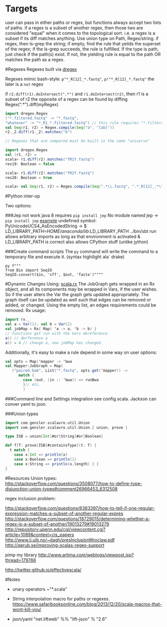 Targets
=======
user can pass in either paths or regex, but functions always accept two lists of paths.
if a regex is a subset of another regex, then those two are considered "equal" when it comes to the topological sort. i.e.
a regex is a subset if its diff matches anything.
Use union type on Path, Regex/string. if regex, then ls-grep the string; if empty, find the rule that yeilds the superset of the regex; if the ls-grep succeeds, the rule is fulfilled.
If the type is path, just check if the path(s) exist. If not, the yielding rule is equal to the path OR matches the path as a regex.

#Regexes
Regexes built via [dregex](https://github.com/marianobarrios/dregex)


Regexes mimic bash-style: `p"*_R[12]_*.fastq"`, `p!"*_R[12]_*.fastq"` the later is a `not` regex

if `r2.diff(r1).doIntersect(".*")`  and `r1.doIntersect(r2)`, then r1 is a subset of r2
the opposite of a regex can be found by diffing Regex(".*").diff(myRegex)

```scala
import dregex.Regex
("*.filtered.fastq" -> "*.fastq",
"whatever" -> "*_R1_*.filtered.fastq") // this rule requires "*.filtered.fastq"
val Seq(r1, r2) = Regex.compile(Seq("a", "[ab]"))
r2._2.diff(r1._2).matches("b")

// Regexes that are compared must be built in the same "universe"

import dregex.Regex
val (r1, r2) = 
scala> r1.diff(r2).matches("fR1f.fastq")
res19: Boolean = false

scala> r1.diff(r2).matches("fR2f.fastq")
res20: Boolean = true

scala> val Seq(r1, r2) = Regex.compile(Seq(".*\\.fastq", ".*_R[12]_.*\\.fastq")).unzip._2 
```

#Python inter-op

Two options: 


###Jep 
not work java 8
requires `pip install jep`
No module named jep -> `pip install jep`
[example](https://github.com/eugeneiiim/scala-python-example)
undefined symbol: PyUnicodeUCS4_AsEncodedString
 ->
   $ LD_LIBRARY_PATH=$HOME/anaconda/lib:$LD_LIBRARY_PATH ../bin/sbt run
allows arbitrary imports as long as that environment is activated & LD_LIBRARY_PATH is correct
also allows CPython stuff (unlike jython)

###Create command scripts
The `py` command will write the command to a temporary file and execute it. (syntax highilight ala` drake)
```
py f"""
from Bio import SeqIO
SeqIO.convert($in, 'sff', $out, 'fasta')"""" 
``` 

#Dynamic Changes
Using: [scala.rx](https://github.com/lihaoyi/scala.rx)
The JobGraph gets wrapped in an Rx object, and all its components may be wrapped in Vars, if the user wishes. So if the user alters the Var the graph gets updated appropriately. The graph itself can be updated as well such that edges can be removed or added, or changed. Using the empty list, an edges requirements could be removed. Rx usage:

```scala
import rx._
val a = Var(1); val b = Var(2)
val jobMap = Rx{ Map( 'a -> a, 'b -> b) }
// functions get run with the Vars dereference
a() // derference a
a() = 4 // change a, now jobMap has changed
```

Additionally, it's easy to make a rule depend in some way on user options:

```scala
val opts = Map('mapper -> 'bwa
val Mapper:JobGraph = Map(
   ("paired.bam", List("*.fastq", opts.get('mapper)) -> 
      match { 
        case (out, (in :: 'bwa)) => runBwa 
        }// etc.
        )
```

###Command line and Settings integration
see config.scala. Jackson can conver yaml to json.


###Union types
```scala
import com.gensler.scalavro.util.Union
import com.gensler.scalavro.util.Union.{ union, prove }

type ISB = union[Int]#or[String]#or[Boolean]

def f[T: prove[ISB]#containsType](t: T) {
  t match {
    case x:Int => println(x)
    case x:Boolean => println(1)
    case x:String => println(x.length) } }
}
```
#Resources 
Union types: http://stackoverflow.com/questions/3508077/how-to-define-type-disjunction-union-types#comment26966453_6312508

regex inclusion problem:

http://stackoverflow.com/questions/6363397/how-to-tell-if-one-regular-expression-matches-a-subset-of-another-regular-expres
http://stackoverflow.com/questions/18729015/determining-whether-a-regex-is-a-subset-of-another/19013279#19013279
http://repository.upenn.edu/cgi/viewcontent.cgi?article=1089&context=cis_papers
http://www.ii.uib.no/~dagh/presInclusionWroclaw.pdf
http://qerub.se/improving-scalas-regex-support

pimp my library
http://www.artima.com/weblogs/viewpost.jsp?thread=179766

http://twitter.github.io/effectivescala/

#Notes
- unary operators ~"*.scala"

- String interpolation macro for paths or regexes. https://www.safaribooksonline.com/blog/2013/12/20/scala-macros-that-wont-kill-you/
- json/yaml "net.liftweb" %% "lift-json" % "2.6"
